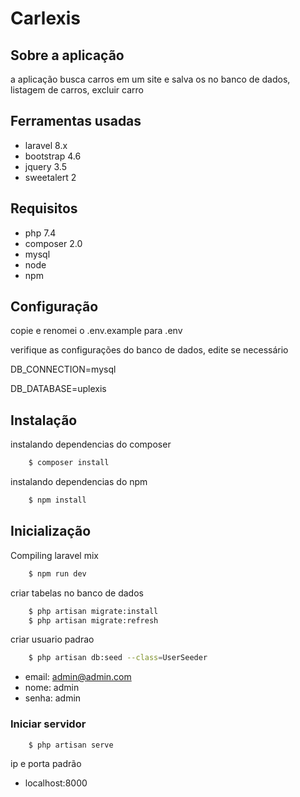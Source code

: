 # Carlexis

## Sobre a aplicação

a aplicação busca carros em um site e salva os no banco de dados, listagem de carros, excluir carro

## Ferramentas usadas

-   laravel 8.x
-   bootstrap 4.6
-   jquery 3.5
-   sweetalert 2

## Requisitos

-   php 7.4
-   composer 2.0
-   mysql
-   node
-   npm

## Configuração

copie e renomei o .env.example para .env

verifique as configurações do banco de dados, edite se necessário

DB_CONNECTION=mysql

DB_DATABASE=uplexis

## Instalação

instalando dependencias do composer

```bash
    $ composer install
```

instalando dependencias do npm

```bash
    $ npm install
```

## Inicialização

Compiling laravel mix

```bash
    $ npm run dev
```

criar tabelas no banco de dados

```bash
    $ php artisan migrate:install
    $ php artisan migrate:refresh
```

criar usuario padrao

```bash
    $ php artisan db:seed --class=UserSeeder
```

-   email: admin@admin.com
-   nome: admin
-   senha: admin

### Iniciar servidor

```bash
    $ php artisan serve
```

ip e porta padrão

-   localhost:8000
